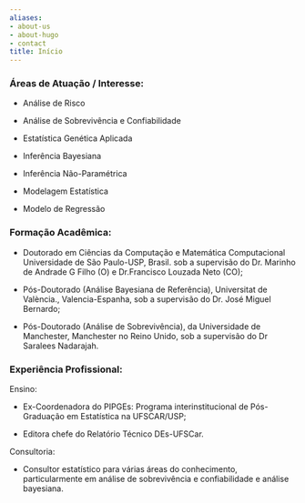 ```yaml
---
aliases:
- about-us
- about-hugo
- contact
title: Início
---
```


### Áreas de Atuação / Interesse:

- Análise de Risco

- Análise de Sobrevivência e Confiabilidade

- Estatística Genética Aplicada

- Inferência Bayesiana

- Inferência Não-Paramétrica

- Modelagem Estatística

- Modelo de Regressão

### Formação Acadêmica:

- Doutorado em Ciências da Computação e Matemática Computacional Universidade de São Paulo-USP, Brasil. sob a supervisão do Dr. Marinho de Andrade G Filho (O) e Dr.Francisco Louzada Neto (CO);

- Pós-Doutorado (Análise Bayesiana de Referência), Universitat de València., Valencia-Espanha, sob a supervisão do Dr. José Miguel Bernardo;

- Pós-Doutorado (Análise de Sobrevivência), da Universidade de Manchester, Manchester no Reino Unido, sob a supervisão do Dr Saralees Nadarajah.

### Experiência Profissional:

Ensino:

- Ex-Coordenadora do PIPGEs: Programa interinstitucional de Pós-Graduação em Estatística na UFSCAR/USP;

- Editora chefe do Relatório Técnico DEs-UFSCar.

Consultoria:

- Consultor estatístico para várias áreas do conhecimento, particularmente em análise de sobrevivência e confiabilidade e análise bayesiana.